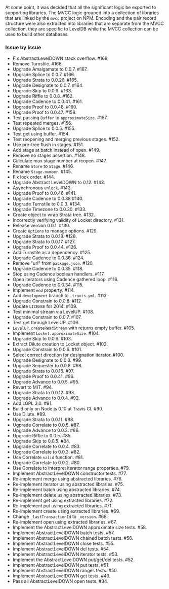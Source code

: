 At some point, it was decided that all the significant logic be exported to
supporting libraries. The MVCC logic grouped into a collection of libraries that
are linked by the `mvcc` project on NPM. Encoding and the pair record structure
were also extracted into libraries that are separate from the MVCC collection,
they are specific to LevelDB while the MVCC collection can be used to build
other databases.

### Issue by Issue

 * Fix AbstractLevelDOWN stack overflow. #169.
 * Remove Turnstile. #168.
 * Upgrade Amalgamate to 0.0.7. #167.
 * Upgrade Splice to 0.0.7. #166.
 * Upgrade Strata to 0.0.26. #165.
 * Upgrade Designate to 0.0.7. #164.
 * Upgrade Skip to 0.0.9. #163.
 * Upgrade Riffle to 0.0.8. #162.
 * Upgrade Cadence to 0.0.41. #161.
 * Upgrade Proof to 0.0.48. #160.
 * Upgrade Proof to 0.0.47. #158.
 * Test passing `Buffer` to `approximateSize`. #157.
 * Test repeated merges. #156.
 * Upgrade Splice to 0.0.5. #155.
 * Test get using buffer. #154.
 * Test reopening and merging previous stages. #152.
 * Use pre-tree flush in stages. #151.
 * Add stage at batch instead of open. #149.
 * Remove no stages assertion. #148.
 * Calculate max stage number at reopen. #147.
 * Rename `Store` to `Stage`. #146.
 * Rename `Stage.number`. #145.
 * Fix lock order. #144.
 * Upgrade Abstract LevelDOWN to 0.12. #143.
 * Asynchronous `unlock`. #142.
 * Upgrade Proof to 0.0.46. #141.
 * Upgrade Cadence to 0.0.38 #140.
 * Upgrade Turnstile to 0.0.3. #134.
 * Upgrade Timezone to 0.0.30. #133.
 * Create object to wrap Strata tree. #132.
 * Incorrectly verifying validity of Locket directory. #131.
 * Release version 0.0.1. #130.
 * Create `Options` to manage options. #129.
 * Upgrade Strata to 0.0.18. #128.
 * Upgrade Strata to 0.0.17. #127.
 * Upgrade Proof to 0.0.44. #126.
 * Add Turnstile as a dependency. #125.
 * Upgrade Cadence to 0.0.36. #124.
 * Remove "url" from `package.json`. #120.
 * Upgrade Cadence to 0.0.35. #118.
 * Stop using Cadence boolean handlers. #117.
 * Open iterators using Cadence gathered loop. #116.
 * Upgrade Cadence to 0.0.34. #115.
 * Implement `end` property. #114.
 * Add `development` branch to `.travis.yml`. #113.
 * Upgrade Constrain to 0.0.8. #112.
 * Update `LICENSE` for 2014. #109.
 * Test minimal stream via LevelUP. #108.
 * Upgrade Constrain to 0.0.7. #107.
 * Test get through LevelUP. #106.
 * `LevelUP.createReadStream` with returns empty buffer. #105.
 * Implement `Locket.approximateSize`. #104.
 * Upgrade Skip to 0.0.6. #103.
 * Extract Dilute creation to Locket object. #102.
 * Upgrade Constrain to 0.0.6. #101.
 * Select correct direction for designation iterator. #100.
 * Upgrade Designate to 0.0.3. #99.
 * Upgrade Sequester to 0.0.8. #98.
 * Upgrade Strata to 0.0.16. #97.
 * Upgrade Proof to 0.0.41. #96.
 * Upgrade Advance to 0.0.5. #95.
 * Revert to MIT. #94.
 * Upgrade Strata to 0.0.12. #93.
 * Upgrade Advance to 0.0.4. #92.
 * Add LGPL 3.0. #91.
 * Build only on Node.js 0.10 at Travis CI. #90.
 * Use Dilute. #89.
 * Upgrade Strata to 0.0.11. #88.
 * Ugprade Correlate to 0.0.5. #87.
 * Upgrade Advance to 0.0.3. #86.
 * Upgrade Riffle to 0.0.5. #85.
 * Upgrade Skip to 0.0.5. #84.
 * Upgrade Correlate to 0.0.4. #83.
 * Upgrade Correlate to 0.0.3. #82.
 * Use Correlate `valid` function. #81.
 * Upgrade Correlate to 0.0.2. #80.
 * Use Correlate to interpret iterator range properties. #79.
 * Implement AbstractLevelDOWN constructor tests. #77.
 * Re-implement merge using abstracted libraries. #76.
 * Re-implement iterator using abstracted libraries. #75.
 * Re-implement batch using abstracted libraries. #74.
 * Re-implement delete using abstracted libraries. #73.
 * Re-implement get using extracted libraries. #72.
 * Re-implement put using extracted libraries. #71.
 * Re-implement create using extracted libraries. #69.
 * Change `_lastTransactionId` to `_version`. #68.
 * Re-implement open using extracted libraries. #67.
 * Implement the AbstractLevelDOWN approximate size tests. #58.
 * Implement AbstractLevelDOWN batch tests. #57.
 * Implement AbstractLevelDOWN chained batch tests. #56.
 * Implement AbstractLevelDOWN close tests. #55.
 * Implement AbstractLevelDOWN del tests. #54.
 * Implement AbstractLevelDOWN iterator tests. #53.
 * Implement the AbstractLevelDOWN put/get/del tests. #52.
 * Implement AbstractLevelDOWN put tests. #51.
 * Implement AbstractLevelDOWN ranges tests. #50.
 * Implement AbstractLevelDOWN get tests. #49.
 * Pass all AbstractLevelDOWN open tests. #34.
